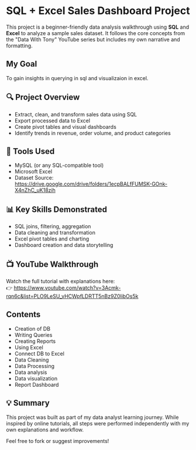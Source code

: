 # SQL + Excel Sales Dashboard Project

This project is a beginner-friendly data analysis walkthrough using **SQL** and **Excel** to analyze a sample sales dataset. It follows the core concepts from the "Data With Tony" YouTube series but includes my own narrative and formatting. 

## My Goal
To gain insights in querying in sql and visualizaion in excel.

## 🔍 Project Overview

- Extract, clean, and transform sales data using SQL
- Export processed data to Excel
- Create pivot tables and visual dashboards
- Identify trends in revenue, order volume, and product categories

## 📁 Tools Used

- MySQL (or any SQL-compatible tool)
- Microsoft Excel
- Dataset Source: https://drive.google.com/drive/folders/1ecpBALfFUMSK-GOnk-X4nZhC_uK18zih

## 📊 Key Skills Demonstrated

- SQL joins, filtering, aggregation
- Data cleaning and transformation
- Excel pivot tables and charting
- Dashboard creation and data storytelling

## 📺 YouTube Walkthrough

Watch the full tutorial with explanations here:  
👉 https://www.youtube.com/watch?v=3Acmk-rqn6c&list=PLO9LeSU_vHCWpfLDRTT5nBz9Z0libOs5k

## Contents
- Creation of DB
- Writing Queries
- Creating Reports
- Using Excel
- Connect DB to Excel
- Data Cleaning
- Data Processing
- Data analysis
- Data visualization
- Report Dashboard

## 💡 Summary

This project was built as part of my data analyst learning journey. While inspired by online tutorials, all steps were performed independently with my own explanations and workflow.

Feel free to fork or suggest improvements!
